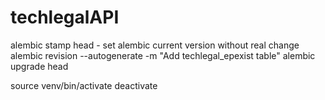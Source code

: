 # techlegalAPI

alembic stamp head - set alembic current version without real change
alembic revision --autogenerate -m "Add techlegal_epexist table"
alembic upgrade head

source venv/bin/activate
deactivate